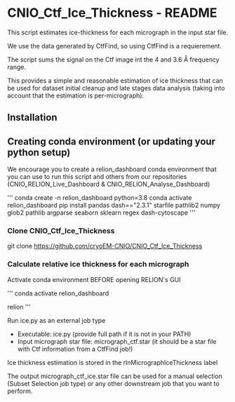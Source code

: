 # CNIO_Ctf_Ice_Thickness - README

This script estimates ice-thickness for each micrograph in the input star file.

We use the data generated by CtfFind, so using CtfFind is a requierement.

The script sums the signal on the Ctf image int the 4 and 3.6 Å frequency range.

This provides a simple and reasonable estimation of ice thickness that can be used for dataset initial cleanup and late stages data analysis (taking into account that the estimation is per-micrograph).

## Installation

## Creating conda environment (or updating your python setup)
We encourage you to create a relion_dashboard conda environment that you can use to run this script and others from our repositories (CNIO_RELION_Live_Dashboard & CNIO_RELION_Analyse_Dashboard)

'''
conda create -n relion_dashboard python=3.8
conda activate relion_dashboard
pip install pandas dash=="2.3.1" starfile pathlib2 numpy glob2 pathlib argparse seaborn sklearn regex dash-cytoscape
'''

### Clone CNIO_Ctf_Ice_Thickness
git clone https://github.com/cryoEM-CNIO/CNIO_Ctf_Ice_Thickness

### Calculate relative ice thickness for each micrograph

Activate conda environment BEFORE opening RELION's GUI

'''
conda activate relion_dashboard

relion
'''

Run ice.py as an external job type

- Executable: ice.py (provide full path if it is not in your PATH)
- Input micrograph star file: micrograph_ctf.star (it should be a star file with Ctf information from a CtfFind job!) 

Ice thickness estimation is stored in the rlnMicrographIceThickness label

The output micrograph_ctf_ice.star file can be used for a manual selection (Subset Selection job type) or any other downstream job that you want to perform.
